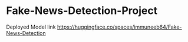 # Fake-News-Detection-Project

Deployed Model link
https://huggingface.co/spaces/immuneeb64/Fake-News-Detection
